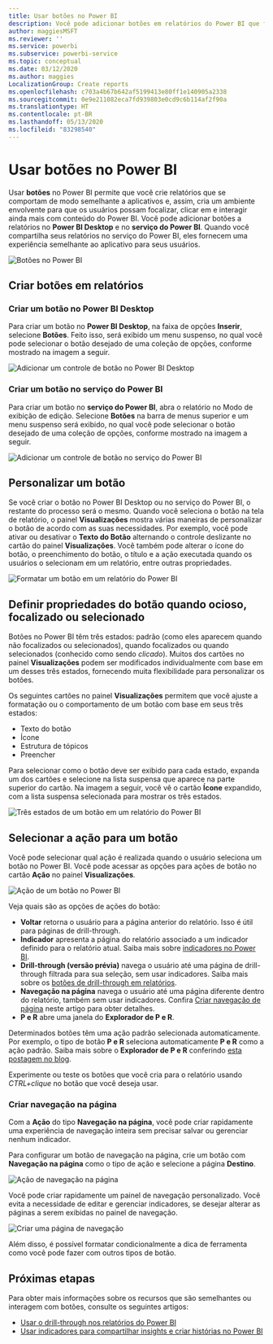 ```yaml
---
title: Usar botões no Power BI
description: Você pode adicionar botões em relatórios do Power BI que fazem seus relatórios se comportarem como aplicativos e aprofundarem o envolvimento com usuários.
author: maggiesMSFT
ms.reviewer: ''
ms.service: powerbi
ms.subservice: powerbi-service
ms.topic: conceptual
ms.date: 03/12/2020
ms.author: maggies
LocalizationGroup: Create reports
ms.openlocfilehash: c703a4b67b642af5199413e80ff1e140905a2338
ms.sourcegitcommit: 0e9e211082eca7fd939803e0cd9c6b114af2f90a
ms.translationtype: HT
ms.contentlocale: pt-BR
ms.lasthandoff: 05/13/2020
ms.locfileid: "83298540"
---
```

# <a name="use-buttons-in-power-bi"></a>Usar botões no Power BI
Usar **botões** no Power BI permite que você crie relatórios que se comportam de modo semelhante a aplicativos e, assim, cria um ambiente envolvente para que os usuários possam focalizar, clicar em e interagir ainda mais com conteúdo do Power BI. Você pode adicionar botões a relatórios no **Power BI Desktop** e no **serviço do Power BI**. Quando você compartilha seus relatórios no serviço do Power BI, eles fornecem uma experiência semelhante ao aplicativo para seus usuários.

![Botões no Power BI](media/desktop-buttons/power-bi-buttons.png)

## <a name="create-buttons-in-reports"></a>Criar botões em relatórios

### <a name="create-a-button-in-power-bi-desktop"></a>Criar um botão no Power BI Desktop

Para criar um botão no **Power BI Desktop**, na faixa de opções **Inserir**, selecione **Botões**. Feito isso, será exibido um menu suspenso, no qual você pode selecionar o botão desejado de uma coleção de opções, conforme mostrado na imagem a seguir. 

![Adicionar um controle de botão no Power BI Desktop](media/desktop-buttons/power-bi-button-dropdown.png)

### <a name="create-a-button-in-the-power-bi-service"></a>Criar um botão no serviço do Power BI

Para criar um botão no **serviço do Power BI**, abra o relatório no Modo de exibição de edição. Selecione **Botões** na barra de menus superior e um menu suspenso será exibido, no qual você pode selecionar o botão desejado de uma coleção de opções, conforme mostrado na imagem a seguir. 

![Adicionar um controle de botão no serviço do Power BI](media/desktop-buttons/power-bi-button-service-dropdown.png)

## <a name="customize-a-button"></a>Personalizar um botão

Se você criar o botão no Power BI Desktop ou no serviço do Power BI, o restante do processo será o mesmo. Quando você seleciona o botão na tela de relatório, o painel **Visualizações** mostra várias maneiras de personalizar o botão de acordo com as suas necessidades. Por exemplo, você pode ativar ou desativar o **Texto do Botão** alternando o controle deslizante no cartão do painel **Visualizações**. Você também pode alterar o ícone do botão, o preenchimento do botão, o título e a ação executada quando os usuários o selecionam em um relatório, entre outras propriedades.

![Formatar um botão em um relatório do Power BI](media/desktop-buttons/power-bi-button-properties.png)

## <a name="set-button-properties-when-idle-hovered-over-or-selected"></a>Definir propriedades do botão quando ocioso, focalizado ou selecionado

Botões no Power BI têm três estados: padrão (como eles aparecem quando não focalizados ou selecionados), quando focalizados ou quando selecionados (conhecido como sendo *clicado*). Muitos dos cartões no painel **Visualizações** podem ser modificados individualmente com base em um desses três estados, fornecendo muita flexibilidade para personalizar os botões.

Os seguintes cartões no painel **Visualizações** permitem que você ajuste a formatação ou o comportamento de um botão com base em seus três estados:

* Texto do botão
* Ícone
* Estrutura de tópicos
* Preencher

Para selecionar como o botão deve ser exibido para cada estado, expanda um dos cartões e selecione na lista suspensa que aparece na parte superior do cartão. Na imagem a seguir, você vê o cartão **Ícone** expandido, com a lista suspensa selecionada para mostrar os três estados.

![Três estados de um botão em um relatório do Power BI](media/desktop-buttons/power-bi-button-format.png)


## <a name="select-the-action-for-a-button"></a>Selecionar a ação para um botão

Você pode selecionar qual ação é realizada quando o usuário seleciona um botão no Power BI. Você pode acessar as opções para ações de botão no cartão **Ação** no painel **Visualizações**.

![Ação de um botão no Power BI](media/desktop-buttons/power-bi-button-action.png)

Veja quais são as opções de ações do botão:

- **Voltar** retorna o usuário para a página anterior do relatório. Isso é útil para páginas de drill-through.
- **Indicador** apresenta a página do relatório associado a um indicador definido para o relatório atual. Saiba mais sobre [indicadores no Power BI](desktop-bookmarks.md). 
- **Drill-through (versão prévia)** navega o usuário até uma página de drill-through filtrada para sua seleção, sem usar indicadores. Saiba mais sobre os [botões de drill-through em relatórios](desktop-drill-through-buttons.md).
- **Navegação na página** navega o usuário até uma página diferente dentro do relatório, também sem usar indicadores. Confira [Criar navegação de página](#create-page-navigation) neste artigo para obter detalhes.
- **P e R** abre uma janela do **Explorador de P e R**. 

Determinados botões têm uma ação padrão selecionada automaticamente. Por exemplo, o tipo de botão **P e R** seleciona automaticamente **P e R** como a ação padrão. Saiba mais sobre o **Explorador de P e R** conferindo [esta postagem no blog](https://powerbi.microsoft.com/blog/power-bi-desktop-april-2018-feature-summary/#Q&AExplorer).

Experimente ou teste os botões que você cria para o relatório usando *CTRL+clique* no botão que você deseja usar. 

### <a name="create-page-navigation"></a>Criar navegação na página

Com a **Ação** do tipo **Navegação na página**, você pode criar rapidamente uma experiência de navegação inteira sem precisar salvar ou gerenciar nenhum indicador.

Para configurar um botão de navegação na página, crie um botão com **Navegação na página** como o tipo de ação e selecione a página **Destino**.

![Ação de navegação na página](media/desktop-buttons/power-bi-page-navigation.png)

Você pode criar rapidamente um painel de navegação personalizado. Você evita a necessidade de editar e gerenciar indicadores, se desejar alterar as páginas a serem exibidas no painel de navegação.

![Criar uma página de navegação](media/desktop-buttons/power-bi-build-navigation-pane.png)

Além disso, é possível formatar condicionalmente a dica de ferramenta como você pode fazer com outros tipos de botão.

## <a name="next-steps"></a>Próximas etapas
Para obter mais informações sobre os recursos que são semelhantes ou interagem com botões, consulte os seguintes artigos:

* [Usar o drill-through nos relatórios do Power BI](desktop-drillthrough.md)
* [Usar indicadores para compartilhar insights e criar histórias no Power BI](desktop-bookmarks.md)

